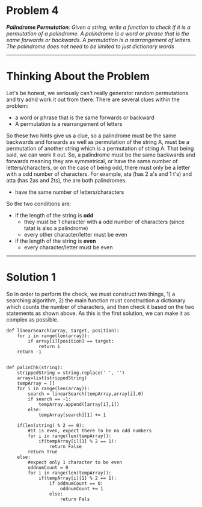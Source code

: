 # Problem 4

_**Palindrome Permutation**: Given a string, write a function to check if it is a permutation of a palindrome. A palindrome is a word or phrase
that is the same forwards or backwards. A permutation is a rearrangement of letters. The palindrome does not need to be limited to just dictionary 
words_

---
# Thinking About the Problem
Let's be honest, we seriously can't really generator random permutations and try adnd work it out from there. There are several clues within the problem:
- a word or phrase that is the same forwards or backward
- A permutation is a rearrangement of letters

So these two hints give us a clue, so a palindrome must be the same backwards and forwards as well as permutation of the string A, must be a permutation of another string which is a permutation of string A. That being said, we can work it out. So, a palindrome must be the same backwards and forwards meaning they are symmetrical, or have the same number of letters/characters, or on the case of being odd, there must only be a letter with a odd number of characters. For example, ata (has 2 a's and 1 t's) and atta (has 2as and 2ts), the are both palindromes.
- have the same number of letters/characters

So the two conditions are:
- if the length of the string is **odd**
  - they must be 1 character with a odd number of characters (since tatat is also a palindrome)
  - every other character/letter must be even
- if the length of the string is **even**
  - every character/letter must be even

---
# Solution 1
So in order to perform the check, we must construct two things, 1) a searching algorithm, 2) the main function must construction a dictionary which counts the number of characters, and then check it based on the two statements as shown above. As this is the first solution, we can make it as complex as possible.
```
def linearSearch(array, target, position):
    for i in range(len(array)):
        if array[i][position] == target:
            return i
    return -1


def palinChk(string):
    strippedString = string.replace(' ', '')
    array=list(strippedString)
    tempArray = []
    for i in range(len(array)):
        search = linearSearch(tempArray,array[i],0)
        if search == -1:
            tempArray.append([array[i],1])
        else:
            tempArray[search][1] += 1

    if(len(string) % 2 == 0):
        #it is even, expect there to be no odd numbers
        for i in range(len(tempArray)):
            if(tempArray[i][1] % 2 == 1):
                return False
        return True
    else:
        #expect only 1 character to be even
        oddnumCount = 0
        for i in range(len(tempArray)):
            if(tempArray[i][1] % 2 == 1):
                if oddnumCount == 0:
                    oddnumCount += 1
                else:
                    return Fals
```
